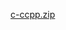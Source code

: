 [c-ccpp.zip](https://github.com/GANGABHAVANIDONDAPATI/M3_Wiper_Control_System/files/8686325/c-ccpp.zip)
